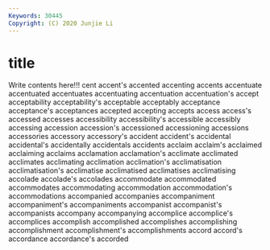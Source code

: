 ```yaml
---
Keywords: 30445
Copyright: (C) 2020 Junjie Li
---
```


# title

Write contents here!!!
cent 
accent's
accented 
accenting 
accents 
accentuate 
accentuated 
accentuates 
accentuating 
accentuation 
accentuation's 
accept
acceptability 
acceptability's 
acceptable 
acceptably 
acceptance 
acceptance's 
acceptances 
accepted 
accepting 
accepts
access 
access's 
accessed 
accesses 
accessibility 
accessibility's 
accessible 
accessibly 
accessing 
accession
accession's 
accessioned 
accessioning 
accessions 
accessories 
accessory 
accessory's 
accident 
accident's 
accidental
accidental's 
accidentally 
accidentals 
accidents 
acclaim 
acclaim's 
acclaimed 
acclaiming 
acclaims 
acclamation
acclamation's 
acclimate 
acclimated 
acclimates 
acclimating 
acclimation 
acclimation's 
acclimatisation 
acclimatisation's 
acclimatise
acclimatised 
acclimatises 
acclimatising 
accolade 
accolade's 
accolades 
accommodate 
accommodated 
accommodates 
accommodating
accommodation 
accommodation's 
accommodations 
accompanied 
accompanies 
accompaniment 
accompaniment's 
accompaniments 
accompanist 
accompanist's
accompanists 
accompany 
accompanying 
accomplice 
accomplice's 
accomplices 
accomplish 
accomplished 
accomplishes 
accomplishing
accomplishment 
accomplishment's 
accomplishments 
accord 
accord's 
accordance 
accordance's 
accorded 
